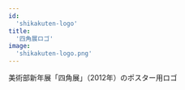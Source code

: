 ```yaml
---
id:
  'shikakuten-logo'
title:
  '四角展ロゴ'
image:
  'shikakuten-logo.png'
---
```


美術部新年展「四角展」（2012年）のポスター用ロゴ
